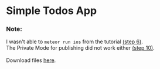 # Simple Todos App
<h3>Note:</h3> 
I wasn't able to <code>meteor run ios</code> from the tutorial <a href="https://www.meteor.com/tutorials/react/running-on-mobile">(step 6)</a>.<br>
The Private Mode for publishing did not work either <a href="https://www.meteor.com/tutorials/react/publish-and-subscribe">(step 10)</a>.
<br><br>
Download files <a href="https://github.com/margaritayong/code-literacy/raw/master/week_08/simple-todos/simple-todos.zip">here</a>.
